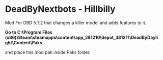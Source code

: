 # DeadByNextbots - Hillbilly
Mod For DBD 5.7.2 that changes a killer model and adds features to it.

 **Go to C:\Program Files (x86)\Steam\steamapps\content\app_381210\depot_381211\DeadByDaylight\Content\Paks**

and place this mod pak inside Paks folder.
